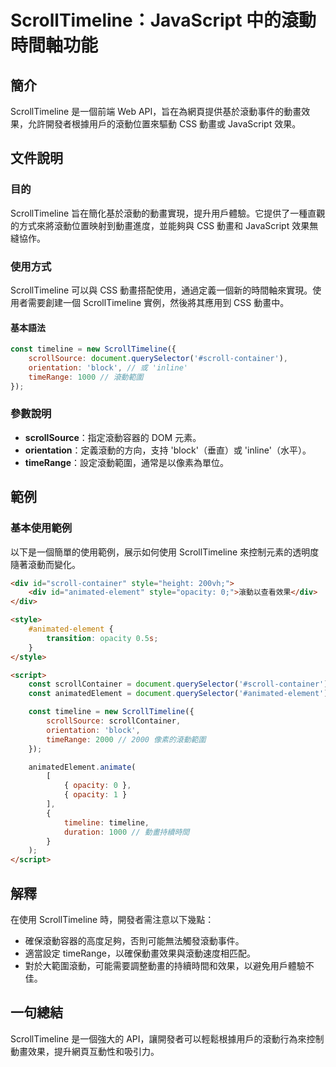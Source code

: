 <!--
Meta Description: # ScrollTimeline：JavaScript 中的滾動時間軸功能 ## 簡介 ScrollTimeline 是一個前端 Web API，旨在為網頁提供基於滾動事件的動畫效果，允許開發者根據用戶的滾動位置來驅動 CSS 動畫或 JavaScript 效果。 ## 文件說明 ### 目的 Sc...
Meta Keywords: scrolltimeline, javascript, css, const, timeline
-->

# ScrollTimeline：JavaScript 中的滾動時間軸功能

## 簡介
ScrollTimeline 是一個前端 Web API，旨在為網頁提供基於滾動事件的動畫效果，允許開發者根據用戶的滾動位置來驅動 CSS 動畫或 JavaScript 效果。

## 文件說明

### 目的
ScrollTimeline 旨在簡化基於滾動的動畫實現，提升用戶體驗。它提供了一種直觀的方式來將滾動位置映射到動畫進度，並能夠與 CSS 動畫和 JavaScript 效果無縫協作。

### 使用方式
ScrollTimeline 可以與 CSS 動畫搭配使用，通過定義一個新的時間軸來實現。使用者需要創建一個 ScrollTimeline 實例，然後將其應用到 CSS 動畫中。

#### 基本語法
```javascript
const timeline = new ScrollTimeline({
    scrollSource: document.querySelector('#scroll-container'),
    orientation: 'block', // 或 'inline'
    timeRange: 1000 // 滾動範圍
});
```

### 參數說明
- **scrollSource**：指定滾動容器的 DOM 元素。
- **orientation**：定義滾動的方向，支持 'block'（垂直）或 'inline'（水平）。
- **timeRange**：設定滾動範圍，通常是以像素為單位。

## 範例

### 基本使用範例
以下是一個簡單的使用範例，展示如何使用 ScrollTimeline 來控制元素的透明度隨著滾動而變化。

```html
<div id="scroll-container" style="height: 200vh;">
    <div id="animated-element" style="opacity: 0;">滾動以查看效果</div>
</div>

<style>
    #animated-element {
        transition: opacity 0.5s;
    }
</style>

<script>
    const scrollContainer = document.querySelector('#scroll-container');
    const animatedElement = document.querySelector('#animated-element');

    const timeline = new ScrollTimeline({
        scrollSource: scrollContainer,
        orientation: 'block',
        timeRange: 2000 // 2000 像素的滾動範圍
    });

    animatedElement.animate(
        [
            { opacity: 0 },
            { opacity: 1 }
        ],
        {
            timeline: timeline,
            duration: 1000 // 動畫持續時間
        }
    );
</script>
```

## 解釋
在使用 ScrollTimeline 時，開發者需注意以下幾點：
- 確保滾動容器的高度足夠，否則可能無法觸發滾動事件。
- 適當設定 timeRange，以確保動畫效果與滾動速度相匹配。
- 對於大範圍滾動，可能需要調整動畫的持續時間和效果，以避免用戶體驗不佳。

## 一句總結
ScrollTimeline 是一個強大的 API，讓開發者可以輕鬆根據用戶的滾動行為來控制動畫效果，提升網頁互動性和吸引力。